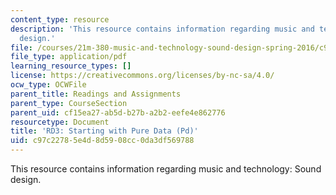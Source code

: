 ```yaml
---
content_type: resource
description: 'This resource contains information regarding music and technology: Sound
  design.'
file: /courses/21m-380-music-and-technology-sound-design-spring-2016/c97c22785e4d8d5908cc0da3df569788_MIT21M_380S16_assn_rd3.pdf
file_type: application/pdf
learning_resource_types: []
license: https://creativecommons.org/licenses/by-nc-sa/4.0/
ocw_type: OCWFile
parent_title: Readings and Assignments
parent_type: CourseSection
parent_uid: cf15ea27-ab5d-b27b-a2b2-eefe4e862776
resourcetype: Document
title: 'RD3: Starting with Pure Data (Pd)'
uid: c97c2278-5e4d-8d59-08cc-0da3df569788
---
```

This resource contains information regarding music and technology: Sound design.